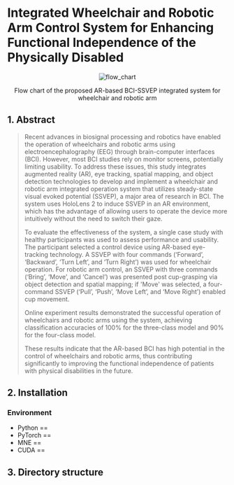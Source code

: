 # Integrated Wheelchair and Robotic Arm Control System for Enhancing Functional Independence of the Physically Disabled

<div align=center>

![flow_chart](https://github.com/Junsu0213/BrainLab_RealTimeSSVEP/assets/128777619/6666b5e9-7723-4c2b-a77d-e1edb0ce9172)

Flow chart of the proposed AR-based BCI-SSVEP integrated system for wheelchair and robotic arm

</div>

## 1. Abstract
> Recent advances in biosignal processing and robotics have enabled the operation of wheelchairs and robotic arms using electroencephalography (EEG) through brain-computer interfaces (BCI). However, most BCI studies rely on monitor screens, potentially limiting usability. To address these issues, this study integrates augmented reality (AR), eye tracking, spatial mapping, and object detection technologies to develop and implement a wheelchair and robotic arm integrated operation system that utilizes steady-state visual evoked potential (SSVEP), a major area of research in BCI. The system uses HoloLens 2 to induce SSVEP in an AR environment, which has the advantage of allowing users to operate the device more intuitively without the need to switch their gaze.
> 
> To evaluate the effectiveness of the system, a single case study with healthy participants was used to assess performance and usability. The participant selected a control device using AR-based eye-tracking technology. A SSVEP with four commands (‘Forward’, ‘Backward’, ‘Turn Left’, and ‘Turn Right’) was used for wheelchair operation. For robotic arm control, an SSVEP with three commands (‘Bring’, ‘Move’, and ‘Cancel’) was presented post cup-grasping via object detection and spatial mapping; if 'Move' was selected, a four-command SSVEP (‘Pull’, ‘Push’, ‘Move Left’, and ‘Move Right’) enabled cup movement.
> 
> Online experiment results demonstrated the successful operation of wheelchairs and robotic arms using the system, achieving classification accuracies of 100% for the three-class model and 90% for the four-class model.
> 
> These results indicate that the AR-based BCI has high potential in the control of wheelchairs and robotic arms, thus contributing significantly to improving the functional independence of patients with physical disabilities in the future.

## 2. Installation

### Environment
* Python ==
* PyTorch ==
* MNE ==
* CUDA ==

## 3. Directory structure
